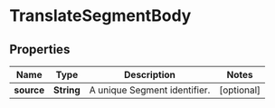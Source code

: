 

# TranslateSegmentBody

## Properties

Name | Type | Description | Notes
------------ | ------------- | ------------- | -------------
**source** | **String** | A unique Segment identifier. |  [optional]



